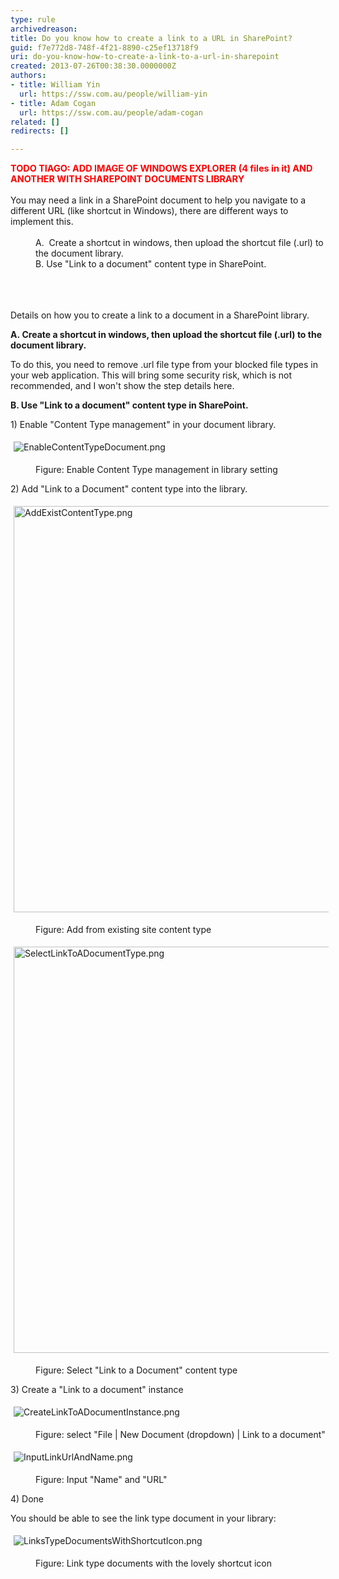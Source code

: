 ```yaml
---
type: rule
archivedreason: 
title: Do you know how to create a link to a URL in SharePoint?
guid: f7e772d8-748f-4f21-8890-c25ef13718f9
uri: do-you-know-how-to-create-a-link-to-a-url-in-sharepoint
created: 2013-07-26T00:38:30.0000000Z
authors:
- title: William Yin
  url: https://ssw.com.au/people/william-yin
- title: Adam Cogan
  url: https://ssw.com.au/people/adam-cogan
related: []
redirects: []

---
```



<div><span style="color&#58;#ff0000;font-size&#58;14.4px;font-weight&#58;bold;">​TODO TIAGO&#58; ADD IMAGE OF WINDOWS EXPLORER (4 files in it) AND ANOTHER WITH SHAREPOINT DOCUMENTS LIBRARY​</span></div><div><br></div><div>You may&#160;need a link in a SharePoint document to help you navigate to a different URL (like shortcut in Windows), there are different ways to implement this.<div><br><div><dd class="ssw15-rteElement-FigureBad">A.&#160; Create a shortcut in windows, then upload the&#160;shortcut file (.url) to the document library.</dd><dd class="ssw15-rteElement-FigureGood">B. Use &quot;Link to a document&quot; content type in SharePoint.</dd><br></div></div></div>
<br><excerpt class='endintro'></excerpt><br>
<p class="ssw15-rteElement-P">Details on how you to create a link to a document in a SharePoint library.</p><p class="ssw15-rteElement-P"><strong>A.&#160;Create a shortcut in windows, then upload the&#160;shortcut file (.url) to the document library. </strong></p><p class="ssw15-rteElement-P">To do this, you need to remove&#160;.url file type from your blocked file types&#160;in your web application. This will bring some security risk, which is not recommended, and I won't show the step details here.</p><p class="ssw15-rteElement-P"><strong>B. Use &quot;Link to a document&quot; content type in SharePoint.</strong><br></p><p class="ssw15-rteElement-P">1) Enable &quot;Content Type&#160;management&quot; in your document library.</p><dl class="ssw15-rteElement-ImageArea"><img alt="EnableContentTypeDocument.png" src="/PublishingImages/EnableContentTypeDocument.png" style="margin&#58;5px;" /></dl><dd class="ssw15-rteElement-FigureNormal">Figure&#58;&#160;Enable Content Type management in library setting</dd><p class="ssw15-rteElement-P">2) Add &quot;Link to a Document&quot; content type into the library.</p><dl class="ssw15-rteElement-ImageArea"><img alt="AddExistContentType.png" src="/PublishingImages/AddExistContentType.png" style="margin&#58;5px;width&#58;650px;" /></dl><dd class="ssw15-rteElement-FigureNormal">Figure&#58; Add from existing site content type</dd><dl class="ssw15-rteElement-ImageArea"><img alt="SelectLinkToADocumentType.png" src="/PublishingImages/SelectLinkToADocumentType.png" style="margin&#58;5px;width&#58;650px;" /></dl><dd class="ssw15-rteElement-FigureNormal">Figure&#58; Select &quot;Link to a Document&quot; content type</dd><p>3) Create a &quot;Link to a document&quot; instance<br></p><dl class="ssw15-rteElement-ImageArea"><img alt="CreateLinkToADocumentInstance.png" src="/PublishingImages/CreateLinkToADocumentInstance.png" style="margin&#58;5px;" /></dl><dd class="ssw15-rteElement-FigureNormal">Figure&#58; select &quot;File | New Document (dropdown) | Link to a document&quot;</dd><dl class="ssw15-rteElement-ImageArea"><img alt="InputLinkUrlAndName.png" src="/PublishingImages/InputLinkUrlAndName.png" style="margin&#58;5px;" /></dl><dd class="ssw15-rteElement-FigureNormal">Figure&#58; Input &quot;Name&quot; and &quot;URL&quot;</dd><p class="ssw15-rteElement-P">4) Done<br></p><p class="ssw15-rteElement-P">You should be able to&#160;see the link type document in your library&#58;</p><dl class="ssw15-rteElement-ImageArea"><img alt="LinksTypeDocumentsWithShortcutIcon.png" src="/PublishingImages/LinksTypeDocumentsWithShortcutIcon.png" data-pin-nopin="true" style="margin&#58;5px;" /></dl><dd class="ssw15-rteElement-FigureNormal">Figure&#58; Link type documents with the lovely shortcut icon</dd>


